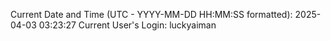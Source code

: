 Current Date and Time (UTC - YYYY-MM-DD HH:MM:SS formatted): 2025-04-03 03:23:27
Current User's Login: luckyaiman
